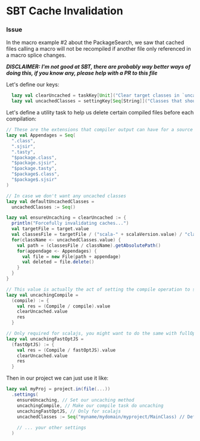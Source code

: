 # SBT Cache Invalidation
### Issue
In the macro example #2 about the PackageSearch, we saw that cached files calling a macro will not be recompiled if another file only referenced in a macro splice changes.

***DISCLAIMER: I'm not good at SBT, there are probably way better ways of doing this, if you know any, please help with a PR to this file***

Let's define our keys:
```scala
  lazy val clearUncached = taskKey[Unit]("Clear target classes in `uncachedClasses`")
  lazy val uncachedClasses = settingKey[Seq[String]]("Classes that should not be cached during compilation")
```

Let's define a utility task to help us delete certain compiled files before each compilation:
```scala
// These are the extensions that compiler output can have for a source file (jvm and scalajs)
lazy val Appendages = Seq(
  ".class",
  ".sjsir",
  ".tasty",
  "$package.class",
  "$package.sjsir",
  "$package.tasty",
  "$package$.class",
  "$package$.sjsir"
)

// In case we don't want any uncached classes
lazy val defaultUncachedClasses =
  uncachedClasses := Seq()

lazy val ensureUncaching = clearUncached := {
  println("Forcefully invalidating caches...")
  val targetFile = target.value
  val classesFile = targetFile / ("scala-" + scalaVersion.value) / "classes"
  for(className <- uncachedClasses.value) {
    val path = (classesFile / className).getAbsolutePath()
    for(appendage <- Appendages) {
      val file = new File(path + appendage)
      val deleted = file.delete()      
    }
  }
}

// This value is actually the act of setting the compile operation to something new
lazy val uncachingCompile = 
  (compile) := {
    val res = (Compile / compile).value
    clearUncached.value
    res
  }

// Only required for scalajs, you might want to do the same with fullOptJS
lazy val uncachingFastOptJS =
  (fastOptJS) := {
    val res = (Compile / fastOptJS).value
    clearUncached.value
    res
  }
```

Then in our project we can just use it like:
```scala
lazy val myProj = project.in(file(...))
  .settings(
    ensureUncaching, // Set our uncaching method
    uncachingCompile, // Make our compile task do uncaching
    uncachingFastOptJS, // Only for scalajs
    uncachedClasses := Seq("myname/mydomain/myproject/MainClass) // Define all uncached classes (use / instead of . for packages)
    
    // ... your other settings
  )
```
